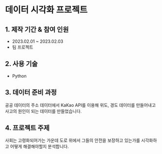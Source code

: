 # 데이터 시각화 프로젝트
## 1. 제작 기간 & 참여 인원
- 2023.02.01 ~ 2023.02.03
- 팀 프로젝트
## 2. 사용 기술
- Python
## 3. 데이터 준비 과정
공공 데이터의 주소 데이터에서 KaKao API를 이용해 위도, 경도 데이터를 만들어내고 사고의 원인이 되는 데이터를 만들었습니다.
## 4. 프로젝트 주제
사회는 고령화되어가는 가운데 도로 위에서 그들의 안전을 보장하고 있는가를 시각화하고 어떻게 해결해야할지 분석합니다. 